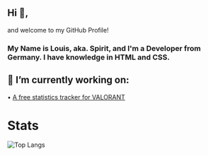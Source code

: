 ## Hi 👋,

and welcome to my GitHub Profile!

### My Name is Louis, aka. Spirit, and I'm a Developer from Germany. I have knowledge in HTML and CSS.
## 🔭 I’m currently working on:

  • [A free statistics tracker for VALORANT](https://valtracker.gg/)
  
# Stats
  
![Top Langs](https://github-readme-stats.vercel.app/api/top-langs/?username=SpiritLetsPlays&layout=compact)
